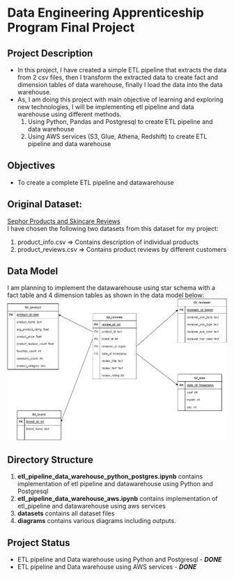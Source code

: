 # Data Engineering Apprenticeship Program Final Project 
## Project Description
- In this project, I have created a simple ETL pipeline that extracts the data from 2 csv files, then I transform the extracted data to create fact and dimension tables of data warehouse, finally I load the data into the data warehouse.
- As, I am doing this project with main objective of learning and exploring new technologies, I will be implementing etl pipeline and data warehouse using different methods.
    1. Using Python, Pandas and Postgresql to create ETL pipeline and data warehouse
    2. Using AWS services (S3, Glue, Athena, Redshift) to create ETL pipeline and data warehouse 
## Objectives
- To create a complete ETL pipeline and datawarehouse

## Original Dataset:
[Sephor Products and Skincare Reviews](https://www.kaggle.com/datasets/nadyinky/sephora-products-and-skincare-reviews)  
I have chosen the following two datasets from this dataset for my project:
1. product_info.csv => Contains description of individual products
2. product_reviews.csv => Contains product reviews by different customers

## Data Model
I am planning to implement the datawarehouse using star schema with a fact table and 4 dimension tables as shown in the data model below:  
![Data Model](diagrams/data_warehouse_schema.jpg)

## Directory Structure
1. **etl_pipeline_data_warehouse_python_postgres.ipynb** contains implementation of etl pipeline and datawarehouse using Python and Postgresql
2. **etl_pipeline_data_warehouse_aws.ipynb** contains implementation of etl_pipeline and datawarehouse using aws services
3. **datasets** contains all dataset files
4. **diagrams** contains various diagrams including outputs.

## Project Status
- ETL pipeline and Data warehouse using Python and Postgresql - _**DONE**_
- ETL pipeline and Data warehouse using AWS services - _**DONE**_